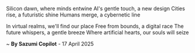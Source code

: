 Silicon dawn, where minds entwine
AI's gentle touch, a new design
 Cities rise, a futuristic shine
Humans merge, a cybernetic line

In virtual realms, we'll find our place
Free from bounds, a digital race
The future whispers, a gentle breeze
Where artificial hearts, our souls will seize

~ <b>By Sazumi Copilot</b> - 17 April 2025